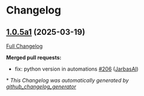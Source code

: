 # Changelog

## [1.0.5a1](https://github.com/OpenVoiceOS/ovos-config/tree/1.0.5a1) (2025-03-19)

[Full Changelog](https://github.com/OpenVoiceOS/ovos-config/compare/1.0.4...1.0.5a1)

**Merged pull requests:**

- fix: python version in automations [\#206](https://github.com/OpenVoiceOS/ovos-config/pull/206) ([JarbasAl](https://github.com/JarbasAl))



\* *This Changelog was automatically generated by [github_changelog_generator](https://github.com/github-changelog-generator/github-changelog-generator)*
